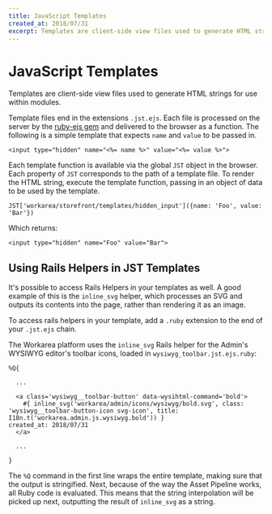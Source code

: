 ```yaml
---
title: JavaScript Templates
created_at: 2018/07/31
excerpt: Templates are client-side view files used to generate HTML strings for use within modules.
---
```


# JavaScript Templates

Templates are client-side view files used to generate HTML strings for use within modules.

Template files end in the extensions `.jst.ejs`. Each file is processed on the server by the [ruby-ejs gem](https://github.com/sstephenson/ruby-ejs) and delivered to the browser as a function. The following is a simple template that expects `name` and `value` to be passed in.

```
<input type="hidden" name="<%= name %>" value="<%= value %>">
```

Each template function is available via the global `JST` object in the browser. Each property of `JST` corresponds to the path of a template file. To render the HTML string, execute the template function, passing in an object of data to be used by the template.

```
JST['workarea/storefront/templates/hidden_input']({name: 'Foo', value: 'Bar'})
```

Which returns:

```
<input type="hidden" name="Foo" value="Bar">
```

## Using Rails Helpers in JST Templates

It's possible to access Rails Helpers in your templates as well. A good example of this is the `inline_svg` helper, which processes an SVG and outputs its contents into the page, rather than rendering it as an image.

To access rails helpers in your template, add a `.ruby` extension to the end of your `.jst.ejs` chain.

The Workarea platform uses the `inline_svg` Rails helper for the Admin's WYSIWYG editor's toolbar icons, loaded in `wysiwyg_toolbar.jst.ejs.ruby`:

```
%Q{

  ...

  <a class='wysiwyg__toolbar-button' data-wysihtml-command='bold'>
    #{ inline_svg('workarea/admin/icons/wysiwyg/bold.svg', class: 'wysiwyg__toolbar-button-icon svg-icon', title: I18n.t('workarea.admin.js.wysiwyg.bold')) }
created_at: 2018/07/31
  </a>

  ...

}
```

The `%Q` command in the first line wraps the entire template, making sure that the output is stringified. Next, because of the way the Asset Pipeline works, all Ruby code is evaluated. This means that the string interpolation will be picked up next, outputting the result of `inline_svg` as a string.


